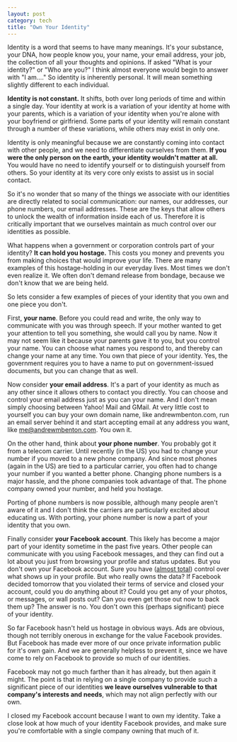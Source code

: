 ```yaml
---
layout: post
category: tech
title: "Own Your Identity"
---
```


Identity is a word that seems to have many meanings. It's your substance, your DNA, how people know you, your name, your email address, your job,
the collection of all your thoughts and opinions. If asked "What is your identity?" or "Who are you?" I think almost everyone would begin to answer
with "I am...." So identity is inherently personal. It will mean something slightly different to each individual.

**Identity is not constant.** It shifts, both over long periods of time and within a single day. Your identity at work is a variation of your identity
at home with your parents, which is a variation of your identity when you're alone with your boyfriend or girlfriend. Some parts of your identity
will remain constant through a number of these variations, while others may exist in only one.

Identity is only meaningful because we are constantly coming into contact with other people, and we need to differentiate ourselves from them. **If you
were the only person on the earth, your identity
wouldn't matter at all.** You would have no need to identify yourself or to distinguish yourself from others. So your identity at its very core only
exists to assist us in social contact.

So it's no wonder that so many of the things we associate with our identities are directly related to social communication: our names, our addresses,
our phone numbers, our email addresses. These are the keys that allow others to unlock the wealth of information inside each of us. Therefore it is
critically important that we ourselves maintain as much control over our identities as possible.

What happens when a government or corporation controls part of your identity? **It can hold you hostage.** This costs you money and prevents you from
making choices that would improve your life. There are many examples of this hostage-holding in our everyday lives. Most times we don't even realize
it. We often don't demand release from bondage, because we don't know that we are being held.

So lets consider a few examples of pieces of your identity that you own and one piece you don't.

First, **your name**. Before you could read and write, the only way to communicate with you was through speech. If your mother wanted to get your
attention to tell you something, she would call you by name. Now it may not seem like it because your parents gave it to you, but you control your
name. You can choose what names you respond to, and thereby can change your name at any time. You own that piece of your identity. Yes, the government
requires you to have a name to put on government-issued documents, but you can change that as well.

Now consider **your email address**. It's a part of your identity as much as any other since it allows others to contact you directly. You can
choose and control your email address just as you can your name. And I don't mean simply choosing between Yahoo! Mail and GMail. At very little
cost to yourself you can buy your own domain name, like andrewmbenton.com, run an email server behind it and start accepting email at any address
you want, like me@andrewmbenton.com. You own it.

On the other hand, think about **your phone number**. You probably got it from a telecom carrier. Until recently (in the US)
you had to change your number if you moved to a new phone company. And since most phones (again in the US) are tied to a particular carrier, you often
had to change your number if you wanted a better phone. Changing phone numbers is a major hassle, and the phone companies took advantage of that.
The phone company owned your number, and held you hostage.

Porting of phone numbers is now possible, although many people aren't aware of it and I don't think the carriers are particularly excited about
educating us. With porting, your phone number is now a part of your identity that you own.

Finally consider **your Facebook account**. This likely has become a major part of your identity sometime in the past five years. Other people can
communicate with you using Facebook messages, and they can find out a lot about you just from browsing your profile and status updates. But you don't
own your Facebook account. Sure you have ([almost total][1]) control over what shows up in your profile. But who really owns the data? If Facebook decided
tomorrow that you violated their terms of service and closed your account, could you do anything about it? Could you get any of your photos, or
messages, or wall posts out? Can you even get those out now to back them up? The answer is no. You don't own this (perhaps significant) piece of your
identity.

So far Facebook hasn't held us hostage in obvious ways. Ads are obvious, though not terribly onerous in exchange for the value Facebook provides. But
Facebook has made ever more of our once private information public for it's own gain. And we are generally helpless to prevent it, since we have come
to rely on Facebook to provide so much of our identities. 

Facebook may not go much farther than it has already, but then again it might. The point is that in relying on a single company to provide such a
significant piece of our identities **we leave ourselves vulnerable to that company's interests and needs**, which may not align perfectly with our own.

I closed my Facebook account because I want to own my identity. Take a close look at how much of your identity Facebook provides, and make sure you're
comfortable with a single company owning that much of it.

[1]:http://www.bingocardcreator.com/articles/facebook-like-button-spam

